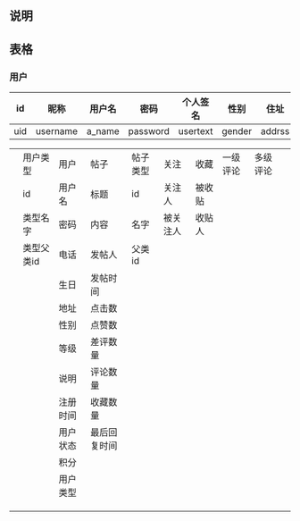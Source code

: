 ## 说明



## 表格

### 用户

| id   | 昵称   |用户名| 密码 |  个人签名  | 性别   | 住址   | 电话 | 等级 |
| ---- | -------- | ------|-- | -------- | ------ | ------ | ---- | ---- |
| uid | username |a_name |password |usertext | gender | addrss | tel  |   level   |

|      |            |          |              |          |          |        |          |          |      |
| ---- | ---------- | -------- | ------------ | -------- | -------- | ------ | -------- | -------- | ---- |
|      | 用户类型   | 用户     | 帖子         | 帖子类型 | 关注     | 收藏   | 一级评论 | 多级评论 |      |
|      | id         | 用户名   | 标题         | id       | 关注人   | 被收贴 |          |          |      |
|      | 类型名字   | 密码     | 内容         | 名字     | 被关注人 | 收贴人 |          |          |      |
|      | 类型父类id | 电话     | 发帖人       | 父类id   |          |        |          |          |      |
|      |            | 生日     | 发帖时间     |          |          |        |          |          |      |
|      |            | 地址     | 点击数       |          |          |        |          |          |      |
|      |            | 性别     | 点赞数       |          |          |        |          |          |      |
|      |            | 等级     | 差评数量     |          |          |        |          |          |      |
|      |            | 说明     | 评论数量     |          |          |        |          |          |      |
|      |            | 注册时间 | 收藏数量     |          |          |        |          |          |      |
|      |            | 用户状态 | 最后回复时间 |          |          |        |          |          |      |
|      |            | 积分     |              |          |          |        |          |          |      |
|      |            | 用户类型 |              |          |          |        |          |          |      |
|      |            |          |              |          |          |        |          |          |      |
|      |            |          |              |          |          |        |          |          |      |
|      |            |          |              |          |          |        |          |          |      |